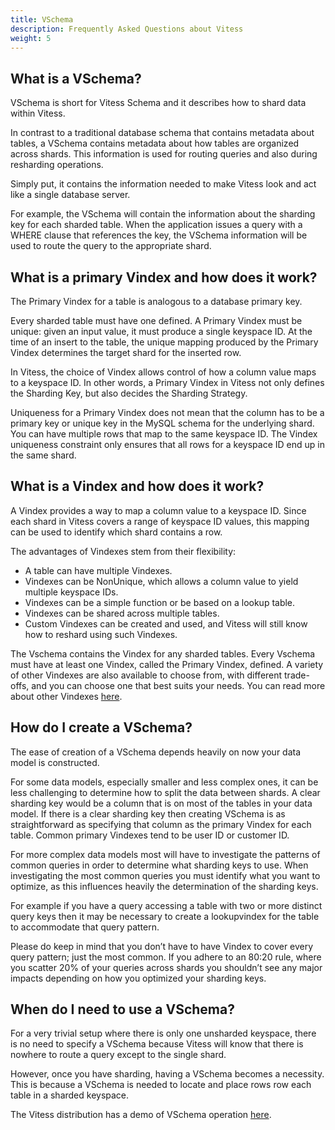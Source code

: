 ```yaml
---
title: VSchema
description: Frequently Asked Questions about Vitess
weight: 5
---
```


## What is a VSchema?

VSchema is short for Vitess Schema and it describes how to shard data within Vitess. 

In contrast to a traditional database schema that contains metadata about tables, a VSchema contains metadata about how tables are organized across shards. This information is used for routing queries and also during resharding operations. 

Simply put, it contains the information needed to make Vitess look and act like a single database server.

For example, the VSchema will contain the information about the sharding key for each sharded table. When the application issues a query with a WHERE clause that references the key, the VSchema information will be used to route the query to the appropriate shard.

## What is a primary Vindex and how does it work?

The Primary Vindex for a table is analogous to a database primary key. 

Every sharded table must have one defined. A Primary Vindex must be unique: given an input value, it must produce a single keyspace ID. At the time of an insert to the table, the unique mapping produced by the Primary Vindex determines the target shard for the inserted row.

In Vitess, the choice of Vindex allows control of how a column value maps to a keyspace ID. In other words, a Primary Vindex in Vitess not only defines the Sharding Key, but also decides the Sharding Strategy.

Uniqueness for a Primary Vindex does not mean that the column has to be a primary key or unique key in the MySQL schema for the underlying shard. You can have multiple rows that map to the same keyspace ID. The Vindex uniqueness constraint only ensures that all rows for a keyspace ID end up in the same shard.

## What is a Vindex and how does it work?

A Vindex provides a way to map a column value to a keyspace ID. Since each shard in Vitess covers a range of keyspace ID values, this mapping can be used to identify which shard contains a row. 

The advantages of Vindexes stem from their flexibility:

* A table can have multiple Vindexes.
* Vindexes can be NonUnique, which allows a column value to yield multiple keyspace IDs.
* Vindexes can be a simple function or be based on a lookup table.
* Vindexes can be shared across multiple tables.
* Custom Vindexes can be created and used, and Vitess will still know how to reshard using such Vindexes.

The Vschema contains the Vindex for any sharded tables. Every Vschema must have at least one Vindex, called the Primary Vindex, defined. A variety of other Vindexes are also available to choose from, with different trade-offs, and you can choose one that best suits your needs. You can read more about other Vindexes [here](https://vitess.io/docs/reference/features/vindexes/).

## How do I create a VSchema?

The ease of creation of a VSchema depends heavily on now your data model is constructed. 

For some data models, especially smaller and less complex ones, it can be less challenging to determine how to split the data between shards. A clear sharding key would be a column that is on most of the tables in your data model. If there is a clear sharding key then creating VSchema is as straightforward as specifying that column as the primary Vindex for each table. Common primary Vindexes tend to be user ID or customer ID.

For more complex data models most will have to investigate the patterns of common queries in order to determine what sharding keys to use. When investigating the most common queries you must identify what you want to optimize, as this influences heavily the determination of the sharding keys.

For example if you have a query accessing a table with two or more distinct query keys then it may be necessary to create a lookupvindex for the table to accommodate that query pattern.

Please do keep in mind that you don’t have to have Vindex to cover every query pattern;  just the most common. If you adhere to an 80:20 rule, where you scatter 20% of your queries across shards you shouldn’t see any major impacts depending on how you optimized your sharding keys.

## When do I need to use a VSchema?

For a very trivial setup where there is only one unsharded keyspace, there is no need to specify a VSchema because Vitess will know that there is nowhere to route a query except to the single shard.

However, once you have sharding, having a VSchema becomes a necessity. This is because a VSchema is needed to locate and place rows row each table in a sharded keyspace.

The Vitess distribution has a demo of VSchema operation [here](https://github.com/vitessio/vitess/tree/master/examples/demo).